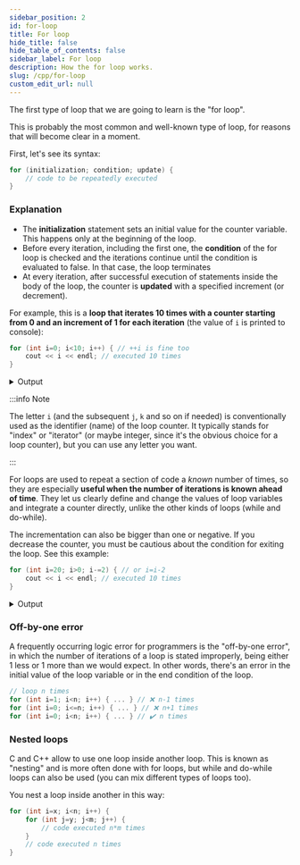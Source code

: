 ```yaml
---
sidebar_position: 2
id: for-loop
title: For loop
hide_title: false
hide_table_of_contents: false
sidebar_label: For loop
description: How the for loop works.
slug: /cpp/for-loop
custom_edit_url: null
---
```


The first type of loop that we are going to learn is the "for loop".

This is probably the most common and well-known type of loop, for reasons that will become clear in a moment.

First, let's see its syntax:

```cpp
for (initialization; condition; update) {
    // code to be repeatedly executed
}
```

### Explanation

- The **initialization** statement sets an initial value for the counter variable. This happens only at the beginning of the loop.
- Before every iteration, including the first one, the **condition** of the for loop is checked and the iterations continue until the condition is evaluated to false. In that case, the loop terminates
- At every iteration, after successful execution of statements inside the body of the loop, the counter is **updated** with a specified increment (or decrement).

For example, this is a **loop that iterates 10 times with a counter starting from 0 and an increment of 1 for each iteration** (the value of `i` is printed to console):

```cpp
for (int i=0; i<10; i++) { // ++i is fine too
    cout << i << endl; // executed 10 times
}
```

<details>
  <summary>Output</summary>
	<div class="output">
		<code class="output">
			0<br/>
			1<br/>
			2<br/>
			3<br/>
			4<br/>
			5<br/>
			6<br/>
			7<br/>
			8<br/>
			9<br/>
		</code>
	</div>
</details>

:::info Note

The letter `i` (and the subsequent `j`, `k` and so on if needed) is conventionally used as the identifier (name) of the loop counter. It typically stands for "index" or "iterator" (or maybe integer, since it's the obvious choice for a loop counter), but you can use any letter you want.

:::

For loops are used to repeat a section of code a *known* number of times, so they are especially **useful when the number of iterations is known ahead of time**. They let us clearly define and change the values of loop variables and integrate a counter directly, unlike the other kinds of loops (while and do-while).

The incrementation can also be bigger than one or negative. If you decrease the counter, you must be cautious about the condition for exiting the loop. See this example:

```cpp
for (int i=20; i>0; i-=2) { // or i=i-2
    cout << i << endl; // executed 10 times
}
```

<details>
  <summary>Output</summary>
	<div class="output">
		<code class="output">
			20<br/>
			18<br/>
			16<br/>
			14<br/>
			12<br/>
			10<br/>
			8<br/>
			6<br/>
			4<br/>
			2<br/>
		</code>
	</div>
</details>

### Off-by-one error

A frequently occurring logic error for programmers is the "off-by-one error", in which the number of iterations of a loop is stated improperly, being either 1 less or 1 more than we would expect. In other words, there's an error in the initial value of the loop variable or in the end condition of the loop.

```cpp
// loop n times
for (int i=1; i<n; i++) { ... } // ❌ n-1 times
for (int i=0; i<=n; i++) { ... } // ❌ n+1 times
for (int i=0; i<n; i++) { ... } // ✔️ n times
```

### Nested loops

C and C++ allow to use one loop inside another loop. This is known as "nesting" and is more often done with for loops, but while and do-while loops can also be used (you can mix different types of loops too).

You nest a loop inside another in this way:

```cpp
for (int i=x; i<n; i++) {
	for (int j=y; j<m; j++) {
		// code executed n*m times
	}
	// code executed n times
}
```